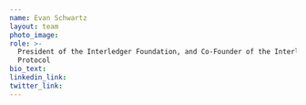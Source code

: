 ```yaml
---
name: Evan Schwartz
layout: team
photo_image:
role: >-
  President of the Interledger Foundation, and Co-Founder of the Interledger
  Protocol
bio_text:
linkedin_link:
twitter_link:
---
```

